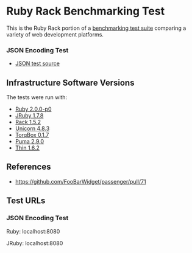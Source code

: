 # Ruby Rack Benchmarking Test

This is the Ruby Rack portion of a [benchmarking test suite](../) comparing a variety of web development platforms.

### JSON Encoding Test
* [JSON test source](config.ru)


## Infrastructure Software Versions
The tests were run with:

* [Ruby 2.0.0-p0](http://www.ruby-lang.org/)
* [JRuby 1.7.8](http://jruby.org/)
* [Rack 1.5.2](http://rack.github.com/)
* [Unicorn 4.8.3](http://unicorn.bogomips.org/)
* [TorqBox 0.1.7](http://torquebox.org/torqbox/)
* [Puma 2.9.0](http://puma.io/)
* [Thin 1.6.2](http://code.macournoyer.com/thin/)

## References
* https://github.com/FooBarWidget/passenger/pull/71

## Test URLs
### JSON Encoding Test

Ruby:
localhost:8080

JRuby:
localhost:8080

